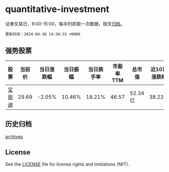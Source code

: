 # quantitative-investment

证券交易日，9:00-15:00，每半时抓取一次数据，按天[归档](archives)。

`更新时间：2024-04-30 14:34:15 +0800`

## 强势股票

|股票|当前价|当日涨跌幅|当日振幅|当日换手率|市盈率TTM|总市值|近10日涨跌幅|
|----|----|----|----|----|----|----|----|
|[宝丽迪](https://xueqiu.com/S/SZ300905)|29.69|-2.05%|10.46%|18.21%|46.57|52.34亿|38.22%|

## 历史归档

[archives](archives)

## License

See the [LICENSE](LICENSE) file for license rights and limitations (MIT).